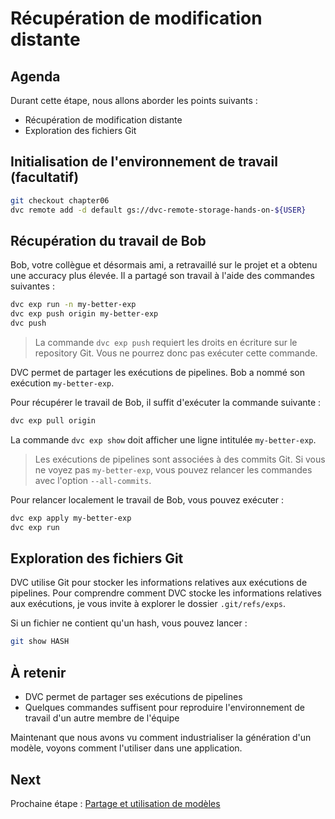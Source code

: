 # Récupération de modification distante

## Agenda

Durant cette étape, nous allons aborder les points suivants :

* Récupération de modification distante
* Exploration des fichiers Git

## Initialisation de l'environnement de travail (facultatif)

```bash
git checkout chapter06
dvc remote add -d default gs://dvc-remote-storage-hands-on-${USER}
```

## Récupération du travail de Bob

Bob, votre collègue et désormais ami, a retravaillé sur le projet et a obtenu une accuracy plus élevée. 
Il a partagé son travail à l'aide des commandes suivantes :

```bash
dvc exp run -n my-better-exp
dvc exp push origin my-better-exp
dvc push
```

> La commande `dvc exp push` requiert les droits en écriture sur le repository Git.
> Vous ne pourrez donc pas exécuter cette commande.

DVC permet de partager les exécutions de pipelines. Bob a nommé son exécution `my-better-exp`.

Pour récupérer le travail de Bob, il suffit d'exécuter la commande suivante :
```bash
dvc exp pull origin
```

La commande `dvc exp show` doit afficher une ligne intitulée `my-better-exp`.

> Les exécutions de pipelines sont associées à des commits Git.
> Si vous ne voyez pas `my-better-exp`, vous pouvez relancer les commandes avec l'option `--all-commits`.

Pour relancer localement le travail de Bob, vous pouvez exécuter :

```bash
dvc exp apply my-better-exp
dvc exp run
```

## Exploration des fichiers Git

DVC utilise Git pour stocker les informations relatives aux exécutions de pipelines.
Pour comprendre comment DVC stocke les informations relatives aux exécutions,
je vous invite à explorer le dossier `.git/refs/exps`.

Si un fichier ne contient qu'un hash, vous pouvez lancer :

```bash
git show HASH
```

## À retenir

* DVC permet de partager ses exécutions de pipelines
* Quelques commandes suffisent pour reproduire l'environnement de travail d'un autre membre de l'équipe

Maintenant que nous avons vu comment industrialiser la génération d'un modèle,
voyons comment l'utiliser dans une application.

## Next

Prochaine étape : [Partage et utilisation de modèles](07.model-registry.md)
